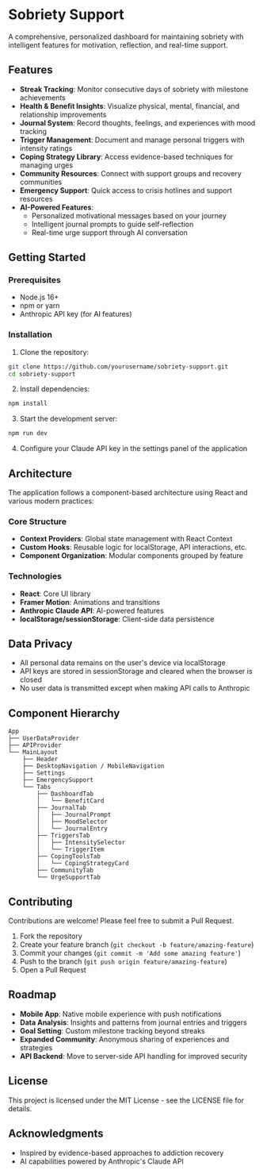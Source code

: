 # Sobriety Support

A comprehensive, personalized dashboard for maintaining sobriety with intelligent features for motivation, reflection, and real-time support.


## Features

- **Streak Tracking**: Monitor consecutive days of sobriety with milestone achievements
- **Health & Benefit Insights**: Visualize physical, mental, financial, and relationship improvements
- **Journal System**: Record thoughts, feelings, and experiences with mood tracking
- **Trigger Management**: Document and manage personal triggers with intensity ratings
- **Coping Strategy Library**: Access evidence-based techniques for managing urges
- **Community Resources**: Connect with support groups and recovery communities
- **Emergency Support**: Quick access to crisis hotlines and support resources
- **AI-Powered Features**:
  - Personalized motivational messages based on your journey
  - Intelligent journal prompts to guide self-reflection
  - Real-time urge support through AI conversation

## Getting Started

### Prerequisites

- Node.js 16+
- npm or yarn
- Anthropic API key (for AI features)

### Installation

1. Clone the repository:
```bash
git clone https://github.com/yourusername/sobriety-support.git
cd sobriety-support
```

2. Install dependencies:
```bash
npm install
```

3. Start the development server:
```bash
npm run dev
```

4. Configure your Claude API key in the settings panel of the application

## Architecture

The application follows a component-based architecture using React and various modern practices:

### Core Structure

- **Context Providers**: Global state management with React Context
- **Custom Hooks**: Reusable logic for localStorage, API interactions, etc.
- **Component Organization**: Modular components grouped by feature

### Technologies

- **React**: Core UI library
- **Framer Motion**: Animations and transitions
- **Anthropic Claude API**: AI-powered features
- **localStorage/sessionStorage**: Client-side data persistence

## Data Privacy

- All personal data remains on the user's device via localStorage
- API keys are stored in sessionStorage and cleared when the browser is closed
- No user data is transmitted except when making API calls to Anthropic

## Component Hierarchy

```
App
├── UserDataProvider
├── APIProvider
└── MainLayout
    ├── Header
    ├── DesktopNavigation / MobileNavigation
    ├── Settings
    ├── EmergencySupport
    └── Tabs
        ├── DashboardTab
        │   └── BenefitCard
        ├── JournalTab
        │   ├── JournalPrompt
        │   ├── MoodSelector
        │   └── JournalEntry
        ├── TriggersTab
        │   ├── IntensitySelector
        │   └── TriggerItem
        ├── CopingToolsTab
        │   └── CopingStrategyCard
        ├── CommunityTab
        └── UrgeSupportTab
```

## Contributing

Contributions are welcome! Please feel free to submit a Pull Request.

1. Fork the repository
2. Create your feature branch (`git checkout -b feature/amazing-feature`)
3. Commit your changes (`git commit -m 'Add some amazing feature'`)
4. Push to the branch (`git push origin feature/amazing-feature`)
5. Open a Pull Request

## Roadmap

- **Mobile App**: Native mobile experience with push notifications
- **Data Analysis**: Insights and patterns from journal entries and triggers
- **Goal Setting**: Custom milestone tracking beyond streaks
- **Expanded Community**: Anonymous sharing of experiences and strategies
- **API Backend**: Move to server-side API handling for improved security

## License

This project is licensed under the MIT License - see the LICENSE file for details.

## Acknowledgments

- Inspired by evidence-based approaches to addiction recovery
- AI capabilities powered by Anthropic's Claude API
